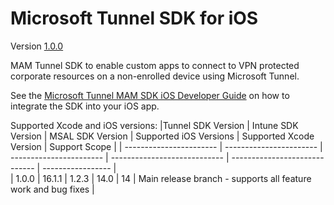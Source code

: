 # Microsoft Tunnel SDK for iOS 

Version [1.0.0](https://github.com/msintuneappsdk/ms-intune-tunnel-sdk-ios)

MAM Tunnel SDK to enable custom apps to connect to VPN protected corporate resources on a non-enrolled device using Microsoft Tunnel.

See the [Microsoft Tunnel MAM SDK iOS Developer Guide](https://docs.microsoft.com/en-us/) on how to integrate the SDK into your iOS app.

Supported Xcode and iOS versions:
|Tunnel SDK Version | Intune SDK Version  | MSAL SDK Version  | Supported iOS Versions  | Supported Xcode Version | Support Scope |
| ----------------------- | ----------------------- | ----------------------- | ---------------------------- | -----------------------------  | ----------------- |                         
| 1.0.0                     | 16.1.1                     | 1.2.3              | 14.0                               | 14                                       | Main release branch - supports all feature work and bug fixes |
